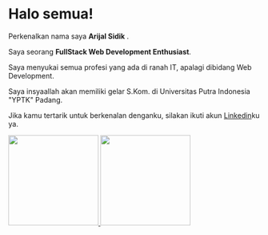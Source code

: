 # Halo semua! 

Perkenalkan nama saya **Arijal Sidik** .

Saya seorang **FullStack Web Development Enthusiast**.

Saya menyukai semua profesi yang ada di ranah IT, apalagi dibidang Web Development.

Saya insyaallah akan memiliki gelar S.Kom. di Universitas Putra Indonesia "YPTK" Padang.

Jika kamu tertarik untuk berkenalan denganku, silakan ikuti akun [Linkedin](https://www.linkedin.com/in/arijal-sidik/)ku ya.

<p align="left">
<a href="https://github.com/Arijal08">
  <img height="180em" src="https://github-readme-stats-eight-theta.vercel.app/api?username=gilangadhan&show_icons=true&theme=algolia&include_all_commits=true&count_private=true"/>
  <img height="180em" src="https://github-readme-stats-eight-theta.vercel.app/api/top-langs/?username=gilangadhan&layout=compact&langs_count=8&theme=algolia"/>
</a>
</p>
